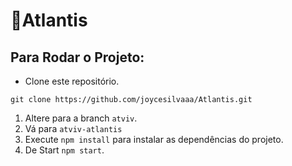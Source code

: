 <h1>🔱Atlantis</h1>

## Para Rodar o Projeto:
 - Clone este repositório.
>
    git clone https://github.com/joycesilvaaa/Atlantis.git
>
1. Altere para a branch `atviv`.
2. Vá para `atviv-atlantis`
3. Execute `npm install` para instalar as dependências do projeto.
4. De Start `npm start`.
